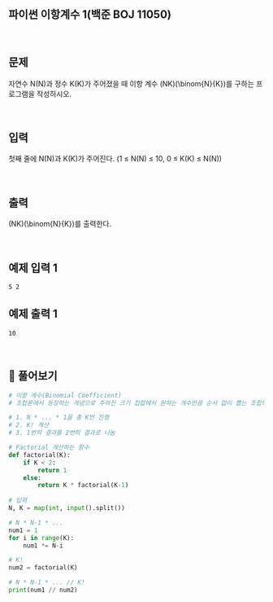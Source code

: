 ## 파이썬 이항계수 1(백준 BOJ 11050)

<br>

## 문제

자연수 N\(N\)과 정수 K\(K\)가 주어졌을 때 이항 계수 (NK)\(\binom{N}{K}\)를 구하는 프로그램을 작성하시오.

<br>

## 입력

첫째 줄에 N\(N\)과 K\(K\)가 주어진다. (1 ≤ N\(N\) ≤ 10, 0 ≤ K\(K\) ≤ N\(N\))

<br>

## 출력

 (NK)\(\binom{N}{K}\)를 출력한다.

<br>

## 예제 입력 1

```
5 2
```

## 예제 출력 1

```
10
```

<br>

## 📝 풀어보기

``` python
# 이항 계수(Binomial Coefficient)
# 조합론에서 등장하는 개념으로 주어진 크기 집합에서 원하는 개수만큼 순서 없이 뽑는 조합의 가짓수

# 1. N * ... * 1을 총 K번 진행
# 2. K! 계산
# 3. 1번의 결과를 2번의 결과로 나눔

# Factorial 계산하는 함수
def factorial(K):
    if K < 2:
        return 1
    else:
        return K * factorial(K-1)
    
# 입력
N, K = map(int, input().split())

# N * N-1 * ...
num1 = 1
for i in range(K):
    num1 *= N-i

# K!
num2 = factorial(K)

# N * N-1 * ... // K!
print(num1 // num2)
```

